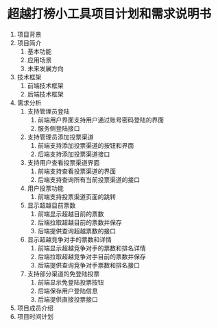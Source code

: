 # 超越打榜小工具项目计划和需求说明书
1. 项目背景
2. 项目简介
    1. 基本功能
    2. 应用场景
    3. 未来发展方向
3. 技术框架
    1. 前端技术框架
    2. 后端技术框架
4. 需求分析
    1. 支持管理员登陆
        1. 前端用户界面支持用户通过账号密码登陆的界面
        2. 服务侧登陆接口
    2. 支持管理员添加投票渠道
        1. 前端支持添加投票渠道的按钮和界面
        2. 后端支持添加投票渠道接口
    3. 支持用户查看投票渠道界面
        1. 前端支持查看投票渠道的界面
        2. 后端支持查询所有当前投票渠道的接口
    4. 用户投票功能
        1. 前端支持投票渠道页面的跳转
    5. 显示超越目前票数
        1. 前端显示超越目前的票数
        2. 后端拉取超越目前的票数并保存
        3. 后端提供查询超越票数的接口
    6. 显示超越竞争对手的票数和详情
        1. 前端显示超越竞争对手的票数和排名详情
        2. 后端拉取超越竞争对手目前的票数并保存
        3. 后端提供查询竞争对手票数和排名接口
    7. 支持部分渠道的免登陆投票
        1. 前端显示免登陆投票按钮
        2. 后端保存用户登陆信息
        3. 后端提供直接投票接口
5. 项目成员介绍
6. 项目时间计划

